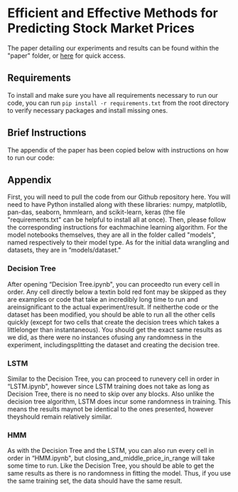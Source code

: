 # Efficient  and  Effective  Methods  for  Predicting Stock Market Prices
The paper detailing our experiments and results can be found within the "paper" folder, or <a href="/paper/AI_Paper.pdf" class="image fit">here</a> for quick access.

## Requirements
To install and make sure you have all requirements necessary to run our code, you can run `pip install -r requirements.txt` from the root directory to verify necessary packages and install missing ones.


## Brief Instructions
The appendix of the paper has been copied below with instructions on how to run our code:

## Appendix
First, you will need to pull the code from our Github repository here. You will need to have Python installed along with these libraries: numpy, matplotlib, pan-das, seaborn, hmmlearn, and scikit-learn, keras (the file "requirements.txt" can be helpful to install all at once). Then, please follow the corresponding instructions for eachmachine learning algorithm. For the model notebooks themselves, they are all in the folder called "models", named respectively to their model type. As for the initial data wrangling and datasets, they are in “models/dataset."

### Decision Tree
After opening “Decision Tree.ipynb", you can proceedto run every cell in order. Any cell directly below a textin bold red font may be skipped as they are examples or code that take an incredibly long time to run and areinsignificant to the actual experiment/result. If neitherthe code or the dataset has been modified, you should be able to run all the other cells quickly (except for two cells that create the decision trees which takes a littlelonger than instantaneous). You should get the exact same results as we did, as there were no instances ofusing any randomness in the experiment, includingsplitting the dataset and creating the decision tree.

### LSTM
Similar to the Decision Tree, you can proceed to runevery cell in order in “LSTM.ipynb", however since LSTM training does not take as long as Decision Tree, there is no need to skip over any blocks. Also unlike the decision tree algorithm, LSTM does incur some randomness in training. This means the results maynot be identical to the ones presented, however theyshould remain relatively similar.

### HMM
As with the Decision Tree and the LSTM, you can also run every cell in order in “HMM.ipynb", but closing_and_middle_price_in_range will take some time to run. Like the Decision Tree, you should be able to get the same results as there is no randomness in fitting the model. Thus, if you use the same training set, the data should have the same result.
